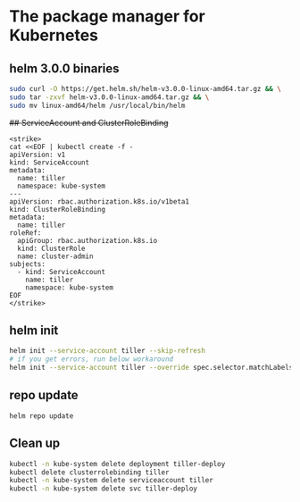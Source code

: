 # The package manager for Kubernetes

## helm 3.0.0 binaries
```bash
sudo curl -O https://get.helm.sh/helm-v3.0.0-linux-amd64.tar.gz && \
sudo tar -zxvf helm-v3.0.0-linux-amd64.tar.gz && \
sudo mv linux-amd64/helm /usr/local/bin/helm
```
~~## ServiceAccount and ClusterRoleBinding~~
```
<strike>
cat <<EOF | kubectl create -f -
apiVersion: v1
kind: ServiceAccount
metadata:
  name: tiller
  namespace: kube-system
---
apiVersion: rbac.authorization.k8s.io/v1beta1
kind: ClusterRoleBinding
metadata:
  name: tiller
roleRef:
  apiGroup: rbac.authorization.k8s.io
  kind: ClusterRole
  name: cluster-admin
subjects:
  - kind: ServiceAccount
    name: tiller
    namespace: kube-system
EOF
</strike>
```
## helm init
```bash
helm init --service-account tiller --skip-refresh
# if you get errors, run below workaround
helm init --service-account tiller --override spec.selector.matchLabels.'name'='tiller',spec.selector.matchLabels.'app'='helm' --output yaml | sed 's@apiVersion: extensions/v1beta1@apiVersion: apps/v1@' | kubectl apply -f -
```

## repo update
```helm repo update```

## Clean up
```bash
kubectl -n kube-system delete deployment tiller-deploy
kubectl delete clusterrolebinding tiller
kubectl -n kube-system delete serviceaccount tiller
kubectl -n kube-system delete svc tiller-deploy
```
